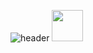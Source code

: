 ![header](https://capsule-render.vercel.app/api?type=waving&color=0:11048a,100:88048a&height=150&section=header&text=Hey%20there!&fontSize=75&fontColor=f2f5fc)
<a href="https://www.linkedin.com/in/al-sakthi-a71b56226/">
  <img height="50" src="![image](https://github.com/Alsa5/Alsa5/assets/122151829/e78bba54-823a-41b6-9af5-3d688f77a2bb)
"/>
</a>
